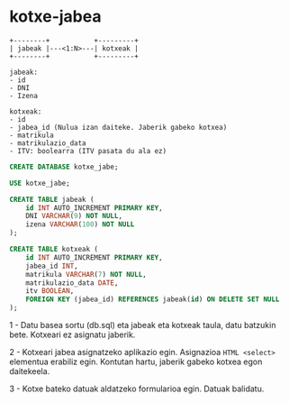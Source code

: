 # kotxe-jabea

```ascii
+--------+           +---------+
| jabeak |---<1:N>---| kotxeak |
+--------+           +---------+

jabeak:
- id
- DNI
- Izena

kotxeak:
- id
- jabea_id (Nulua izan daiteke. Jaberik gabeko kotxea)
- matrikula
- matrikulazio_data
- ITV: boolearra (ITV pasata du ala ez)
```

```sql
CREATE DATABASE kotxe_jabe;

USE kotxe_jabe;

CREATE TABLE jabeak (
    id INT AUTO_INCREMENT PRIMARY KEY,
    DNI VARCHAR(9) NOT NULL,
    izena VARCHAR(100) NOT NULL
);

CREATE TABLE kotxeak (
    id INT AUTO_INCREMENT PRIMARY KEY,
    jabea_id INT,
    matrikula VARCHAR(7) NOT NULL,
    matrikulazio_data DATE,
    itv BOOLEAN,
    FOREIGN KEY (jabea_id) REFERENCES jabeak(id) ON DELETE SET NULL
);
```

1 - Datu basea sortu (db.sql) eta jabeak eta kotxeak taula, datu batzukin bete. Kotxeari ez asignatu jaberik.

2 - Kotxeari jabea asignatzeko aplikazio egin. Asignazioa ```HTML <select>``` elementua erabiliz egin. Kontutan hartu, jaberik gabeko kotxea egon daitekeela.

3 - Kotxe bateko datuak aldatzeko formularioa egin. Datuak balidatu.

